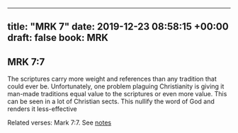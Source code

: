 
---
title: "MRK 7"
date: 2019-12-23 08:58:15 +00:00
draft: false
book: MRK
---

## MRK 7:7

The scriptures carry more weight and references than any tradition that could ever be. Unfortunately, one problem plaguing Christianity is giving it man-made traditions equal value to the scriptures or even more value. This can be seen in a lot of Christian sects. This nullify the word of God and renders it less-effective

Related verses: Mark 7:7. See [notes](https://my.bible.com/notes/3325541973372953413)

